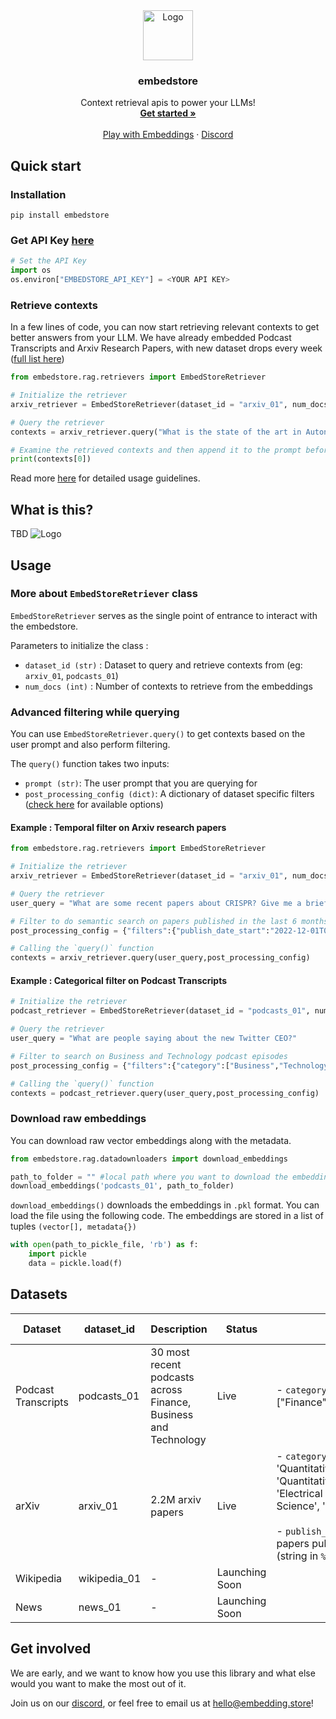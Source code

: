 

<div align="center">
  <a href="https://github.com/othneildrew/Best-README-Template">
    <img src="https://i.ibb.co/tP6WX0j/default-2.png" alt="Logo" width="80" height="80">
  </a>

  <h3 align="center">embedstore</h3>

  <p align="center">
    Context retrieval apis to power your LLMs!
    <br />
    <a href="#quick-start"><strong>Get started »</strong></a>
    <br />
    <br />
    <a href="https://playground.embedding.store/podcasts?__theme=light">Play with Embeddings</a>
    ·
    <a href="https://discord.gg/hAnE4e5T6M">Discord</a>
  </p>
</div>


## Quick start
### Installation
`pip install embedstore`

### Get API Key [here](https://api.embedding.store/register)
```python
# Set the API Key
import os
os.environ["EMBEDSTORE_API_KEY"] = <YOUR API KEY> 
```
### Retrieve contexts
In a few lines of code, you can now start retrieving relevant contexts to get better answers from your LLM. We have already embedded Podcast Transcripts and Arxiv Research Papers, with new dataset drops every week ([full list here](#datasets))
```python
from embedstore.rag.retrievers import EmbedStoreRetriever

# Initialize the retriever
arxiv_retriever = EmbedStoreRetriever(dataset_id = "arxiv_01", num_docs=3)

# Query the retriever
contexts = arxiv_retriever.query("What is the state of the art in Autonomous Driving security and safety?")

# Examine the retrieved contexts and then append it to the prompt before you call your LLM
print(contexts[0])
```

Read more [here]() for detailed usage guidelines. 

## What is this?
TBD
<img src="https://i.ibb.co/jgQc4z9/Mindmap.png" alt="Logo">

## Usage
### More about `EmbedStoreRetriever` class
`EmbedStoreRetriever` serves as the single point of entrance to interact with the embedstore.

Parameters to initialize the class :
- `dataset_id (str)` : Dataset to query and retrieve contexts from (eg: `arxiv_01`, `podcasts_01`)
- `num_docs (int)` : Number of contexts to retrieve from the embeddings


### Advanced filtering while querying
You can use `EmbedStoreRetriever.query()` to get contexts based on the user prompt and also perform filtering.

The `query()` function takes two inputs:
- `prompt (str)`: The user prompt that you are querying for 
- `post_processing_config (dict)`: A dictionary of dataset specific filters ([check here](#datasets) for available options)

#### Example : Temporal filter on Arxiv research papers

```python
from embedstore.rag.retrievers import EmbedStoreRetriever

# Initialize the retriever
arxiv_retriever = EmbedStoreRetriever(dataset_id = "arxiv_01", num_docs=3)

# Query the retriever
user_query = "What are some recent papers about CRISPR? Give me a brief summary of major trends."

# Filter to do semantic search on papers published in the last 6 months
post_processing_config = {"filters":{"publish_date_start":"2022-12-01T0:0:0Z"}}

# Calling the `query()` function
contexts = arxiv_retriever.query(user_query,post_processing_config)
```

#### Example : Categorical filter on Podcast Transcripts

```python
# Initialize the retriever
podcast_retriever = EmbedStoreRetriever(dataset_id = "podcasts_01", num_docs=3)

# Query the retriever
user_query = "What are people saying about the new Twitter CEO?"

# Filter to search on Business and Technology podcast episodes
post_processing_config = {"filters":{"category":["Business","Technology"]}}

# Calling the `query()` function
contexts = podcast_retriever.query(user_query,post_processing_config)
```
### Download raw embeddings
You can download raw vector embeddings along with the metadata. 
```python
from embedstore.rag.datadownloaders import download_embeddings

path_to_folder = "" #local path where you want to download the embeddings
download_embeddings('podcasts_01', path_to_folder)
```
`download_embeddings()` downloads the embeddings in `.pkl` format. You can load the file using the following code. The embeddings are stored in a list of tuples `(vector[], metadata{})`

```python
with open(path_to_pickle_file, 'rb') as f:
    import pickle
    data = pickle.load(f)
```

## Datasets

| Dataset             | dataset_id | Description                                                     | Status      | Filters Available                                                                                                                                                                                                                                                                                    | More Details                                                                                                 |
| ------------------- | ----------------------------- | --------------------------------------------------------------- | ----------- | ---------------------------------------------------------------------------------------------------------------------------------------------------------------------------------------------------------------------------------------------------------------------------------------------------- | ------------------------------------------------------------------------------------------------------------ |
| Podcast Transcripts | podcasts_01                   | 30 most recent podcasts across Finance, Business and Technology | Live        | - `category` : ["Finance","Business","Technology"]                                                                                                                                                                                                                                                 | [Link](https://docs.google.com/spreadsheets/d/1F-MRI7Cqi0YXTsHxbdLEsq_qeXmhSx1qzPoqvW3MOQI/edit?usp=sharing) |
| arXiv               | arxiv_01                      | 2.2M arxiv papers                                               | Live        | - `category` : ['Computer Science', 'Quantitative Biology', 'Economics', 'Quantitative Finance', 'Statistics', 'Electrical Engineering and Systems Science', 'Mathematics', 'Physics']<br><br>- `publish_date_start` : To filter papers published after this date (string in `%Y-%m-%dT%H:%M:%SZ`) | -                                                                                                            |
| Wikipedia                | wikipedia_01                       | -                                                               | Launching Soon |                                                                                                                                                                                                                                                                                                      |       
| News                | news_01                       | -                                                               | Launching Soon |                                                                                                                                                                                                                                                                                                      |                 


## Get involved
We are early, and we want to know how you use this library and what else would you want to make the most out of it.

Join us on our [discord](https://discord.gg/hAnE4e5T6M), or feel free to email us at hello@embedding.store! 
